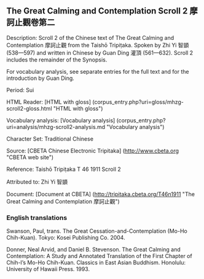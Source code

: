 ## The Great Calming and Contemplation Scroll 2 摩訶止觀卷第二

Description: Scroll 2 of the Chinese text of The Great Calming and Contemplation 摩訶止觀 from the Taishō Tripiṭaka. Spoken by Zhi Yi 智顗 (538—597) and written in Chinese by Guan Ding 灌頂 (561—632). Scroll 2 includes the remainder of the Synopsis.

For vocabulary analysis, see separate entries for the full text and for the introduction by Guan Ding.

Period: Sui

HTML Reader: [HTML with gloss] (corpus_entry.php?uri=gloss/mhzg-scroll2-gloss.html "HTML with gloss")

Vocabulary analysis: [Vocabulary analysis] (corpus_entry.php?uri=analysis/mhzg-scroll2-analysis.md "Vocabulary analysis")

Character Set: Traditional Chinese

Source: [CBETA Chinese Electronic Tripitaka] (http://www.cbeta.org "CBETA web site")

Reference: Taishō Tripiṭaka T 46 1911 Scroll 2

Attributed to: Zhi Yi 智顗

Document: [Document at CBETA] (http://tripitaka.cbeta.org/T46n1911 "The Great Calming and Contemplation 摩訶止觀")

### English translations

Swanson, Paul, trans. The Great Cessation-and-Contemplation (Mo-Ho Chih-Kuan). Tokyo: Kosei Publishing Co. 2004.

Donner, Neal Arvid, and Daniel B. Stevenson. The Great Calming and Contemplation: A Study and Annotated Translation of the First Chapter of Chih-I’s Mo-Ho Chih-Kuan. Classics in East Asian Buddhism. Honolulu: University of Hawaii Press. 1993.

